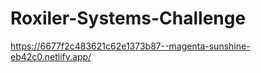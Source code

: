 # Roxiler-Systems-Challenge

https://6677f2c483621c62e1373b87--magenta-sunshine-eb42c0.netlify.app/
